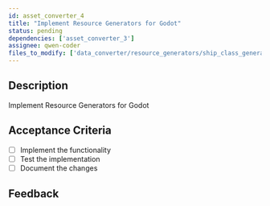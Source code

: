 ```yaml
---
id: asset_converter_4
title: "Implement Resource Generators for Godot"
status: pending
dependencies: ['asset_converter_3']
assignee: qwen-coder
files_to_modify: ['data_converter/resource_generators/ship_class_generator.py', 'data_converter/resource_generators/weapon_resource_generator.py']
---
```


## Description
Implement Resource Generators for Godot

## Acceptance Criteria
- [ ] Implement the functionality
- [ ] Test the implementation
- [ ] Document the changes

## Feedback

